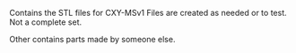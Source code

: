 Contains the STL files for CXY-MSv1
Files are created as needed or to test.
Not a complete set.

Other contains parts made by someone else.